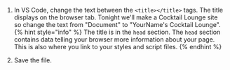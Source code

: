 1. In VS Code, change the text between the `<title></title>` tags. The title displays on the browser tab. Tonight we'll make a Cocktail Lounge site so change the text from "Document" to "YourName's Cocktail Lounge".
   {% hint style="info" %}
The title is in the `head` section. The `head` section contains data telling your browser more information about your page. This is also where you link to your styles and script files.
   {% endhint %}

2. Save the file.
